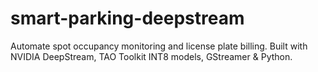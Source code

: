 # smart-parking-deepstream
Automate spot occupancy monitoring and license plate billing. Built with NVIDIA DeepStream, TAO Toolkit INT8 models, GStreamer &amp; Python.
